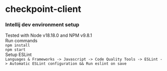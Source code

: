 # checkpoint-client

### Intellij dev environment setup
Tested with Node v18.18.0 and NPM v9.8.1  
Run commands  
`npm install`  
`npm start`  
Setup ESLint  
`Languages & Frameworks -> Javascript -> Code Quality Tools -> ESLint -> Automatic ESLint configuration && Run eslint on save`  
